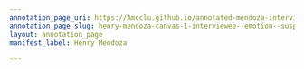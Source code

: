 ```yaml
---
annotation_page_uri: https://Amcclu.github.io/annotated-mendoza-interview/annotations/henry-mendoza-canvas-1-interviewee--emotion--suspicion---relating-firsthand-experiences.json
annotation_page_slug: henry-mendoza-canvas-1-interviewee--emotion--suspicion---relating-firsthand-experiences
layout: annotation_page
manifest_label: Henry Mendoza

---
```

